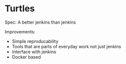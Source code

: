 # Turtles

Spec: A better jenkins than jenkins

Improvements:

* Simple reproducability
* Tools that are parts of everyday work not just jenkins
* Interface with jenkins
* Docker based
